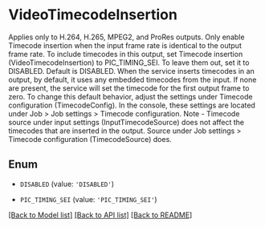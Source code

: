 # VideoTimecodeInsertion

Applies only to H.264, H.265, MPEG2, and ProRes outputs. Only enable Timecode insertion when the input frame rate is identical to the output frame rate. To include timecodes in this output, set Timecode insertion (VideoTimecodeInsertion) to PIC_TIMING_SEI. To leave them out, set it to DISABLED. Default is DISABLED. When the service inserts timecodes in an output, by default, it uses any embedded timecodes from the input. If none are present, the service will set the timecode for the first output frame to zero. To change this default behavior, adjust the settings under Timecode configuration (TimecodeConfig). In the console, these settings are located under Job > Job settings > Timecode configuration. Note - Timecode source under input settings (InputTimecodeSource) does not affect the timecodes that are inserted in the output. Source under Job settings > Timecode configuration (TimecodeSource) does.

## Enum

* `DISABLED` (value: `'DISABLED'`)

* `PIC_TIMING_SEI` (value: `'PIC_TIMING_SEI'`)

[[Back to Model list]](../README.md#documentation-for-models) [[Back to API list]](../README.md#documentation-for-api-endpoints) [[Back to README]](../README.md)


